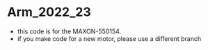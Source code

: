 # Arm_2022_23
- this code is for the MAXON-550154.
- if you make code for a new motor, please use a different branch
